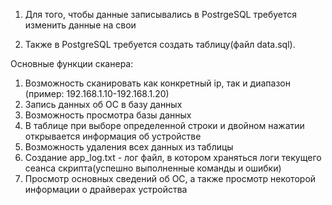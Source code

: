1. Для того, чтобы данные записывались в PostrgeSQL требуется изменить данные на свои

2. Также в PostgreSQL требуется создать таблицу(файл data.sql).

Основные функции сканера:
1. Возможность сканировать как конкретный ip, так и диапазон (пример: 192.168.1.10-192.168.1.20)
2. Запись данных об ОС в базу данных
3. Возможность просмотра базы данных
4. В таблице при выборе определенной строки и двойном нажатии открывается информация об устройстве
5. Возможность удаления всех данных из таблицы
6. Создание app_log.txt - лог файл, в котором храняться логи текущего сеанса скрипта(успешно выполненные команды и ошибки)
7. Просмотр основных сведений об ОС, а также просмотр некоторой информации о драйверах устройства
   
